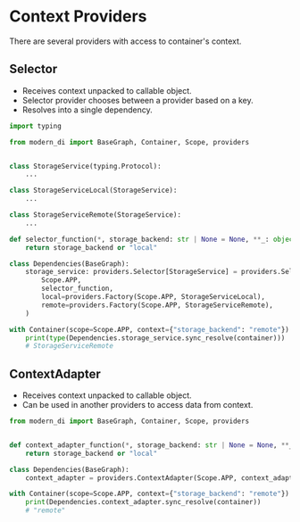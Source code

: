 # Context Providers

There are several providers with access to container's context.

## Selector

- Receives context unpacked to callable object.
- Selector provider chooses between a provider based on a key.
- Resolves into a single dependency.

```python
import typing

from modern_di import BaseGraph, Container, Scope, providers


class StorageService(typing.Protocol):
    ...

class StorageServiceLocal(StorageService):
    ...

class StorageServiceRemote(StorageService):
    ...

def selector_function(*, storage_backend: str | None = None, **_: object) -> str:
    return storage_backend or "local"

class Dependencies(BaseGraph):
    storage_service: providers.Selector[StorageService] = providers.Selector(
        Scope.APP,
        selector_function,
        local=providers.Factory(Scope.APP, StorageServiceLocal),
        remote=providers.Factory(Scope.APP, StorageServiceRemote),
    )

with Container(scope=Scope.APP, context={"storage_backend": "remote"}) as container:
    print(type(Dependencies.storage_service.sync_resolve(container)))
    # StorageServiceRemote
```

## ContextAdapter

- Receives context unpacked to callable object.
- Can be used in another providers to access data from context.

```python
from modern_di import BaseGraph, Container, Scope, providers


def context_adapter_function(*, storage_backend: str | None = None, **_: object) -> str:
    return storage_backend or "local"

class Dependencies(BaseGraph):
    context_adapter = providers.ContextAdapter(Scope.APP, context_adapter_function)

with Container(scope=Scope.APP, context={"storage_backend": "remote"}) as container:
    print(Dependencies.context_adapter.sync_resolve(container))
    # "remote"
```
